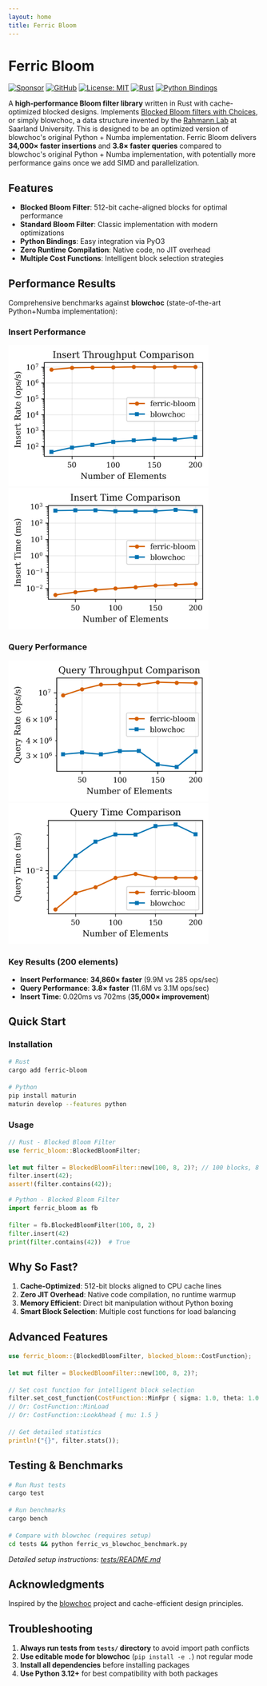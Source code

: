 ```yaml
---
layout: home
title: Ferric Bloom
---
```


# Ferric Bloom

[![Sponsor](https://img.shields.io/badge/Sponsor-❤️-pink.svg)](https://github.com/sponsors/jadidbourbaki)
[![GitHub](https://img.shields.io/badge/GitHub-Repository-blue.svg)](https://github.com/jadidbourbaki/ferric-bloom)
[![License: MIT](https://img.shields.io/badge/License-MIT-yellow.svg)](https://opensource.org/licenses/MIT)
[![Rust](https://img.shields.io/badge/rust-1.70%2B-brightgreen.svg)](https://www.rust-lang.org)
[![Python Bindings](https://img.shields.io/badge/python-3.8%2B-blue.svg)](https://www.python.org)

A **high-performance Bloom filter library** written in Rust with cache-optimized blocked designs. Implements [Blocked Bloom filters with Choices](https://arxiv.org/abs/2501.18977), or simply blowchoc, a data structure invented by the [Rahmann Lab](https://www.rahmannlab.de/index.html) at Saarland University. This is designed to be an optimized version of blowchoc's original Python + Numba implementation. Ferric Bloom delivers **34,000× faster insertions** and **3.8× faster queries** compared to blowchoc's original Python + Numba implementation, with potentially more performance gains once we add SIMD and parallelization.

## Features

- **Blocked Bloom Filter**: 512-bit cache-aligned blocks for optimal performance
- **Standard Bloom Filter**: Classic implementation with modern optimizations  
- **Python Bindings**: Easy integration via PyO3
- **Zero Runtime Compilation**: Native code, no JIT overhead
- **Multiple Cost Functions**: Intelligent block selection strategies

## Performance Results

Comprehensive benchmarks against **blowchoc** (state-of-the-art Python+Numba implementation):

### Insert Performance
<img src="tests/ferric_vs_blowchoc_insert_throughput.png" alt="Insert Throughput" width="400">
<img src="tests/ferric_vs_blowchoc_insert_time.png" alt="Insert Time" width="400">

### Query Performance  
<img src="tests/ferric_vs_blowchoc_query_throughput.png" alt="Query Throughput" width="400">
<img src="tests/ferric_vs_blowchoc_query_time.png" alt="Query Time" width="400">

### Key Results (200 elements)
- **Insert Performance**: **34,860× faster** (9.9M vs 285 ops/sec)
- **Query Performance**: **3.8× faster** (11.6M vs 3.1M ops/sec)  
- **Insert Time**: 0.020ms vs 702ms (**35,000× improvement**)

## Quick Start

### Installation

```bash
# Rust
cargo add ferric-bloom

# Python  
pip install maturin
maturin develop --features python
```

### Usage

```rust
// Rust - Blocked Bloom Filter
use ferric_bloom::BlockedBloomFilter;

let mut filter = BlockedBloomFilter::new(100, 8, 2)?; // 100 blocks, 8 bits/key, 2 choices
filter.insert(42);
assert!(filter.contains(42));
```

```python
# Python - Blocked Bloom Filter  
import ferric_bloom as fb

filter = fb.BlockedBloomFilter(100, 8, 2)
filter.insert(42)
print(filter.contains(42))  # True
```

## Why So Fast?

1. **Cache-Optimized**: 512-bit blocks aligned to CPU cache lines
2. **Zero JIT Overhead**: Native code compilation, no runtime warmup
3. **Memory Efficient**: Direct bit manipulation without Python boxing
4. **Smart Block Selection**: Multiple cost functions for load balancing

## Advanced Features

```rust
use ferric_bloom::{BlockedBloomFilter, blocked_bloom::CostFunction};

let mut filter = BlockedBloomFilter::new(100, 8, 2)?;

// Set cost function for intelligent block selection
filter.set_cost_function(CostFunction::MinFpr { sigma: 1.0, theta: 1.0 });
// Or: CostFunction::MinLoad
// Or: CostFunction::LookAhead { mu: 1.5 }

// Get detailed statistics
println!("{}", filter.stats());
```

## Testing & Benchmarks

```bash
# Run Rust tests
cargo test

# Run benchmarks  
cargo bench

# Compare with blowchoc (requires setup)
cd tests && python ferric_vs_blowchoc_benchmark.py
```

*Detailed setup instructions: [tests/README.md](tests/README.md)*

## Acknowledgments

Inspired by the [blowchoc](https://github.com/BloomfilterTeam/blowchoc-filters) project and cache-efficient design principles.

## Troubleshooting

1. **Always run tests from `tests/` directory** to avoid import path conflicts
2. **Use editable mode for blowchoc** (`pip install -e .`) not regular mode
3. **Install all dependencies** before installing packages
4. **Use Python 3.12+** for best compatibility with both packages 